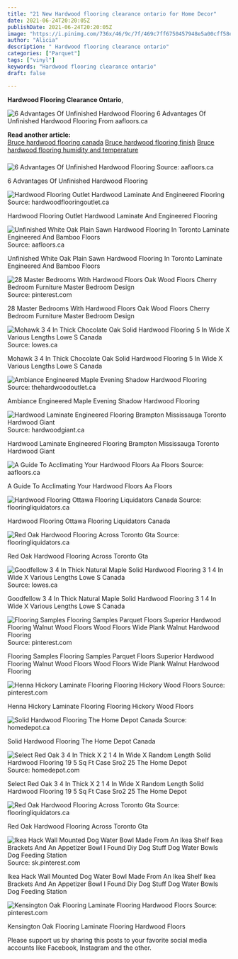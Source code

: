 ```yaml
---
title: "21 New Hardwood flooring clearance ontario for Home Decor"
date: 2021-06-24T20:20:05Z
publishDate: 2021-06-24T20:20:05Z
image: "https://i.pinimg.com/736x/46/9c/7f/469c7ff6750457948e5a00cff58e059b--laminate-flooring.jpg"
author: "Alicia"
description: " Hardwood flooring clearance ontario"
categories: ["Parquet"]
tags: ["vinyl"]
keywords: "Hardwood flooring clearance ontario"
draft: false

---
```

<!-- Head tag Code -->
**Hardwood Flooring Clearance Ontario**, 

![6 Advantages Of Unfinished Hardwood Flooring](https://aafloors.ca/wp-content/uploads/2019/07/Unfinished-Hardwood-Flooring.jpg "6 Advantages Of Unfinished Hardwood Flooring")
6 Advantages Of Unfinished Hardwood Flooring From aafloors.ca

**Read another article:**  
[Bruce hardwood flooring canada](/bruce-hardwood-flooring-canada/)
[Bruce hardwood flooring finish](/bruce-hardwood-flooring-finish/)
[Bruce hardwood flooring humidity and temperature](/bruce-hardwood-flooring-humidity-and-temperature/)




### 

 


![6 Advantages Of Unfinished Hardwood Flooring](https://aafloors.ca/wp-content/uploads/2019/07/Unfinished-Hardwood-Flooring.jpg "6 Advantages Of Unfinished Hardwood Flooring")
Source: aafloors.ca

6 Advantages Of Unfinished Hardwood Flooring  

![Hardwood Flooring Outlet Hardwood Laminate And Engineered Flooring](https://www.hardwoodflooringoutlet.ca/wp-content/uploads/2019/08/20190505_132510-1-e1566652440945-800x388.jpg "Hardwood Flooring Outlet Hardwood Laminate And Engineered Flooring")
Source: hardwoodflooringoutlet.ca

Hardwood Flooring Outlet Hardwood Laminate And Engineered Flooring  

![Unfinished White Oak Plain Sawn Hardwood Flooring In Toronto Laminate Engineered And Bamboo Floors](https://www.aafloors.ca/wp-content/uploads/2020/03/WO_PS-1.jpg "Unfinished White Oak Plain Sawn Hardwood Flooring In Toronto Laminate Engineered And Bamboo Floors")
Source: aafloors.ca

Unfinished White Oak Plain Sawn Hardwood Flooring In Toronto Laminate Engineered And Bamboo Floors  

![28 Master Bedrooms With Hardwood Floors Oak Wood Floors Cherry Bedroom Furniture Master Bedroom Design](https://i.pinimg.com/originals/84/77/9e/84779e71815240aaea2902cff3e59534.jpg "28 Master Bedrooms With Hardwood Floors Oak Wood Floors Cherry Bedroom Furniture Master Bedroom Design")
Source: pinterest.com

28 Master Bedrooms With Hardwood Floors Oak Wood Floors Cherry Bedroom Furniture Master Bedroom Design  

![Mohawk 3 4 In Thick Chocolate Oak Solid Hardwood Flooring 5 In Wide X Various Lengths Lowe S Canada](https://da.lowes.ca/webassets/images/19978_02399754_001_l.jpg "Mohawk 3 4 In Thick Chocolate Oak Solid Hardwood Flooring 5 In Wide X Various Lengths Lowe S Canada")
Source: lowes.ca

Mohawk 3 4 In Thick Chocolate Oak Solid Hardwood Flooring 5 In Wide X Various Lengths Lowe S Canada  

![Ambiance Engineered Maple Evening Shadow Hardwood Flooring](https://www.thehardwoodoutlet.ca/9080/engineered-hardwood-evening-shadow-65.jpg "Ambiance Engineered Maple Evening Shadow Hardwood Flooring")
Source: thehardwoodoutlet.ca

Ambiance Engineered Maple Evening Shadow Hardwood Flooring  

![Hardwood Laminate Engineered Flooring Brampton Mississauga Toronto Hardwood Giant](https://www.hardwoodgiant.ca/wp-content/uploads/2016/07/Exotic_Walnut_-_Sanora_Web__83476-1024x1024.jpg "Hardwood Laminate Engineered Flooring Brampton Mississauga Toronto Hardwood Giant")
Source: hardwoodgiant.ca

Hardwood Laminate Engineered Flooring Brampton Mississauga Toronto Hardwood Giant  

![A Guide To Acclimating Your Hardwood Floors Aa Floors](https://www.aafloors.ca/wp-content/uploads/2017/07/How-Long-Do-You-Need-to-Acclimate.jpg "A Guide To Acclimating Your Hardwood Floors Aa Floors")
Source: aafloors.ca

A Guide To Acclimating Your Hardwood Floors Aa Floors  

![Hardwood Flooring Ottawa Flooring Liquidators Canada](https://www.flooringliquidators.ca/wp-content/uploads/2021/06/ottawa-hardwood-flooring-store.jpg "Hardwood Flooring Ottawa Flooring Liquidators Canada")
Source: flooringliquidators.ca

Hardwood Flooring Ottawa Flooring Liquidators Canada  

![Red Oak Hardwood Flooring Across Toronto Gta](https://www.flooringliquidators.ca/wp-content/uploads/2019/05/red-oak-wire-brushed-bellagio.jpg "Red Oak Hardwood Flooring Across Toronto Gta")
Source: flooringliquidators.ca

Red Oak Hardwood Flooring Across Toronto Gta  

![Goodfellow 3 4 In Thick Natural Maple Solid Hardwood Flooring 3 1 4 In Wide X Various Lengths Lowe S Canada](https://da.lowes.ca/webassets/images/615444_04164352_001_l.jpg "Goodfellow 3 4 In Thick Natural Maple Solid Hardwood Flooring 3 1 4 In Wide X Various Lengths Lowe S Canada")
Source: lowes.ca

Goodfellow 3 4 In Thick Natural Maple Solid Hardwood Flooring 3 1 4 In Wide X Various Lengths Lowe S Canada  

![Flooring Samples Flooring Samples Parquet Floors Superior Hardwood Flooring Walnut Wood Floors Wood Floors Wide Plank Walnut Hardwood Flooring](https://i.pinimg.com/originals/41/74/a5/4174a5f98a8ca9d3afec2b7fa54e99c3.jpg "Flooring Samples Flooring Samples Parquet Floors Superior Hardwood Flooring Walnut Wood Floors Wood Floors Wide Plank Walnut Hardwood Flooring")
Source: pinterest.com

Flooring Samples Flooring Samples Parquet Floors Superior Hardwood Flooring Walnut Wood Floors Wood Floors Wide Plank Walnut Hardwood Flooring  

![Henna Hickory Laminate Flooring Flooring Hickory Wood Floors](https://i.pinimg.com/originals/2a/25/fc/2a25fca958f19bd2352847e6d825efc7.jpg "Henna Hickory Laminate Flooring Flooring Hickory Wood Floors")
Source: pinterest.com

Henna Hickory Laminate Flooring Flooring Hickory Wood Floors  

![Solid Hardwood Flooring The Home Depot Canada](https://homedepot.scene7.com/is/image/homedepotcanada/p_1000718382.jpg?wid=500&amp;hei=500&amp;op_sharpen=1 "Solid Hardwood Flooring The Home Depot Canada")
Source: homedepot.ca

Solid Hardwood Flooring The Home Depot Canada  

![Select Red Oak 3 4 In Thick X 2 1 4 In Wide X Random Length Solid Hardwood Flooring 19 5 Sq Ft Case Sro2 25 The Home Depot](https://images.homedepot-static.com/productImages/63b7ae22-4066-4cfb-9aac-4f9d74a6a2c6/svn/brown-unfinished-solid-hardwood-sro2-25-64_1000.jpg "Select Red Oak 3 4 In Thick X 2 1 4 In Wide X Random Length Solid Hardwood Flooring 19 5 Sq Ft Case Sro2 25 The Home Depot")
Source: homedepot.com

Select Red Oak 3 4 In Thick X 2 1 4 In Wide X Random Length Solid Hardwood Flooring 19 5 Sq Ft Case Sro2 25 The Home Depot  

![Red Oak Hardwood Flooring Across Toronto Gta](https://www.flooringliquidators.ca/wp-content/uploads/2019/05/red-oak-select-better-uphill-cherry.jpg "Red Oak Hardwood Flooring Across Toronto Gta")
Source: flooringliquidators.ca

Red Oak Hardwood Flooring Across Toronto Gta  

![Ikea Hack Wall Mounted Dog Water Bowl Made From An Ikea Shelf Ikea Brackets And An Appetizer Bowl I Found Diy Dog Stuff Dog Water Bowls Dog Feeding Station](https://i.pinimg.com/originals/3f/fa/5e/3ffa5e2988def403e34812f2ce0833ab.jpg "Ikea Hack Wall Mounted Dog Water Bowl Made From An Ikea Shelf Ikea Brackets And An Appetizer Bowl I Found Diy Dog Stuff Dog Water Bowls Dog Feeding Station")
Source: sk.pinterest.com

Ikea Hack Wall Mounted Dog Water Bowl Made From An Ikea Shelf Ikea Brackets And An Appetizer Bowl I Found Diy Dog Stuff Dog Water Bowls Dog Feeding Station  

![Kensington Oak Flooring Laminate Flooring Hardwood Floors](https://i.pinimg.com/736x/46/9c/7f/469c7ff6750457948e5a00cff58e059b--laminate-flooring.jpg "Kensington Oak Flooring Laminate Flooring Hardwood Floors")
Source: pinterest.com

Kensington Oak Flooring Laminate Flooring Hardwood Floors  

Please support us by sharing this posts to your favorite social media accounts like Facebook, Instagram and the other.

